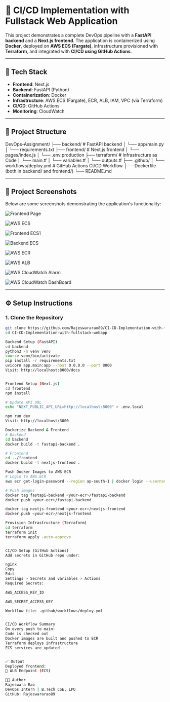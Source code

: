 # 🚀 CI/CD Implementation with Fullstack Web Application

This project demonstrates a complete DevOps pipeline with a **FastAPI backend** and a **Next.js frontend**. The application is containerized using **Docker**, deployed on **AWS ECS (Fargate)**, infrastructure provisioned with **Terraform**, and integrated with **CI/CD using GitHub Actions**.

---

## 🔧 Tech Stack

- **Frontend**: Next.js
- **Backend**: FastAPI (Python)
- **Containerization**: Docker
- **Infrastructure**: AWS ECS (Fargate), ECR, ALB, IAM, VPC (via Terraform)
- **CI/CD**: GitHub Actions
- **Monitoring**: CloudWatch

---

## 📁 Project Structure

DevOps-Assignment/
├── backend/ # FastAPI backend
│ └── app/main.py
│ └── requirements.txt
├── frontend/ # Next.js frontend
│ └── pages/index.js
│ └── .env.production
├── terraform/ # Infrastructure as Code
│ └── main.tf
│ └── variables.tf
│ └── outputs.tf
├── .github/
│ └── workflows/deploy.yml # GitHub Actions CI/CD Workflow
├── Dockerfile (both in backend/ and frontend/)
└── README.md


---

## 📸 Project Screenshots

Below are some screenshots demonstrating the application's functionality:

![Frontend Page](https://github.com/user-attachments/assets/92338857-c5cd-4868-b84f-fcbc348a4204)

![AWS ECS](https://github.com/user-attachments/assets/442fba62-902b-45b2-96a9-b8c998712ad7)

![Frontend ECS1](https://github.com/user-attachments/assets/0dbda10e-cf3d-41d1-a8fc-7dc67f3ba60e)

![Backend ECS](https://github.com/user-attachments/assets/98f870d9-04e4-4bff-95fb-521a7af1b2e0)

![AWS ECR](https://github.com/user-attachments/assets/04963030-9a33-4140-adfb-227dcf026f72)

![AWS ALB](https://github.com/user-attachments/assets/51055b2f-d587-4207-b28c-0ad575bf0a61)

![AWS CloudWatch Alarm](https://github.com/user-attachments/assets/ca07dd92-57ea-420e-a85f-847e3d45366d)

![AWS CloudWatch DashBoard](https://github.com/user-attachments/assets/ab297d10-c004-40fd-b1ca-5943d41f304a)





---

## ⚙️ Setup Instructions

### 1. Clone the Repository

```bash
git clone https://github.com/Rajeswararao89/CI-CD-Implementation-with-fullstack-webapp.git
cd CI-CD-Implementation-with-fullstack-webapp

Backend Setup (FastAPI)
cd backend
python3 -m venv venv
source venv/bin/activate
pip install -r requirements.txt
uvicorn app.main:app --host 0.0.0.0 --port 8000
Visit: http://localhost:8000/docs


Frontend Setup (Next.js)
cd frontend
npm install

# Update API URL
echo "NEXT_PUBLIC_API_URL=http://localhost:8000" > .env.local

npm run dev
Visit: http://localhost:3000

Dockerize Backend & Frontend
# Backend
cd backend
docker build -t fastapi-backend .

# Frontend
cd ../frontend
docker build -t nextjs-frontend .

Push Docker Images to AWS ECR
# Login to AWS ECR
aws ecr get-login-password --region ap-south-1 | docker login --username AWS --password-stdin <your-account>.dkr.ecr.ap-south-1.amazonaws.com

# Push images
docker tag fastapi-backend <your-ecr>/fastapi-backend
docker push <your-ecr>/fastapi-backend

docker tag nextjs-frontend <your-ecr>/nextjs-frontend
docker push <your-ecr>/nextjs-frontend

Provision Infrastructure (Terraform)
cd terraform
terraform init
terraform apply -auto-approve


CI/CD Setup (GitHub Actions)
Add secrets in GitHub repo under:

nginx
Copy
Edit
Settings > Secrets and variables > Actions
Required Secrets:

AWS_ACCESS_KEY_ID

AWS_SECRET_ACCESS_KEY

Workflow file: .github/workflows/deploy.yml


CI/CD Workflow Summary
On every push to main:
Code is checked out
Docker images are built and pushed to ECR
Terraform deploys infrastructure
ECS services are updated


✅ Output
Deployed frontend:
🔗 ALB Endpoint (ECS)

👨‍💻 Author
Rajeswara Rao
DevOps Intern | B.Tech CSE, LPU
GitHub: Rajeswararao89



